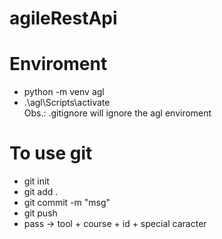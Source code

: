 # agileRestApi



# Enviroment
- python -m venv agl <br>
- .\agl\Scripts\activate <br>
Obs.: .gitignore will ignore the agl enviroment


# To use git

- git init
- git add .
- git commit -m "msg"
- git push
- pass -> tool + course + id + special caracter